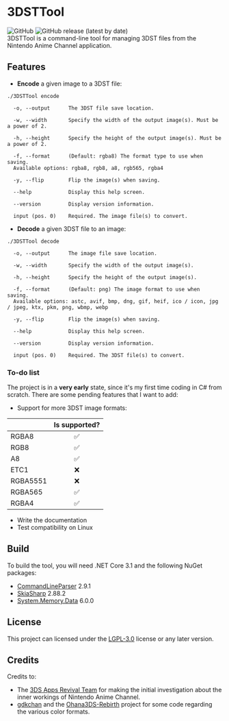 # 3DSTTool  
![GitHub](https://img.shields.io/github/license/DaniElectra/3DSTTool?style=for-the-badge) ![GitHub release (latest by date)](https://img.shields.io/github/v/release/DaniElectra/3DSTTool?style=for-the-badge)  
3DSTTool is a command-line tool for managing 3DST files from the Nintendo Anime Channel application.  

## Features  

- **Encode** a given image to a 3DST file:  
```
./3DSTTool encode

  -o, --output      The 3DST file save location.

  -w, --width       Specify the width of the output image(s). Must be a power of 2.

  -h, --height      Specify the height of the output image(s). Must be a power of 2.

  -f, --format      (Default: rgba8) The format type to use when saving.
  Available options: rgba8, rgb8, a8, rgb565, rgba4

  -y, --flip        Flip the image(s) when saving.

  --help            Display this help screen.

  --version         Display version information.

  input (pos. 0)    Required. The image file(s) to convert.
```  
- **Decode** a given 3DST file to an image:  
```
./3DSTTool decode

  -o, --output      The image file save location.

  -w, --width       Specify the width of the output image(s).

  -h, --height      Specify the height of the output image(s).

  -f, --format      (Default: png) The image format to use when saving.
  Available options: astc, avif, bmp, dng, gif, heif, ico / icon, jpg / jpeg, ktx, pkm, png, wbmp, webp

  -y, --flip        Flip the image(s) when saving.

  --help            Display this help screen.

  --version         Display version information.

  input (pos. 0)    Required. The 3DST file(s) to convert.
```  

### To-do list  
The project is in a **very early** state, since it's my first time coding in C# from scratch. There are some pending features that I want to add:  

- Support for more 3DST image formats:  

|          | Is supported? |
|----------|:-------------:|
| RGBA8    |       ✅       |
| RGB8     |       ✅       |
| A8       |       ✅       |
| ETC1     |       ❌       |
| RGBA5551 |       ❌       |
| RGBA565  |       ✅       |
| RGBA4    |       ✅       | 

- Write the documentation  
- Test compatibility on Linux

## Build  
To build the tool, you will need .NET Core 3.1 and the following NuGet packages:  

- [CommandLineParser](https://www.nuget.org/packages/CommandLineParser) 2.9.1  
- [SkiaSharp](https://www.nuget.org/packages/SkiaSharp) 2.88.2  
- [System.Memory.Data](https://www.nuget.org/packages/System.Memory.Data) 6.0.0

## License  
This project can licensed under the [LGPL-3.0](LICENSE) license or any later version.  

## Credits  
Credits to:  

- The [3DS Apps Revival Team](https://discord.gg/2nCGTHSV9e) for making the initial investigation about the inner workings of Nintendo Anime Channel.  
- [gdkchan](https://github.com/gdkchan) and the [Ohana3DS-Rebirth](https://github.com/gdkchan/Ohana3DS-Rebirth) project for some code regarding the various color formats.  
